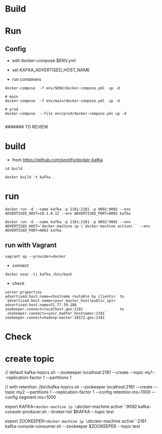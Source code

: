 
# Build

# Run

## Config

* edit docker-compose.$ENV.yml
* set KAFKA_ADVERTISED_HOST_NAME

* run containers
```
docker-compose  -f env/$ENV/docker-compose.yml  up -d

# main
docker-compose  -f env/main/docker-compose.yml  up -d

# prod
docker-compose  --file env/prod/docker-compose.yml up -d


```



####### TO REVIEW

# build

* from
https://github.com/spotify/docker-kafka

```
cd build

docker build -t kafka . 
```

# run

```
docker run -d --name kafka -p 2181:2181 -p 9092:9092 --env ADVERTISED_HOST=10.1.0.12 --env ADVERTISED_PORT=9092 kafka

docker run -d --name kafka -p 2181:2181 -p 9092:9092 --env ADVERTISED_HOST=`docker-machine ip \`docker-machine active\`` --env ADVERTISED_PORT=9092 kafka
```

## run with Vagrant

```
vagrant up --provider=docker
```

* connect

```
docker exec -ti kafka /bin/bash
```


* check

```
server.properties
advertised.host.name=<hostname routable by clients>` to `advertised.host.name=<your_master_host(public_ip)>`         advertised.host.name=51.77.39.188
zookeeper.connect=localhost.gex:2181                 to `zookeeper.connect=<your_madter_hostname>:2181`   zookeeper.connect=hadoop-master-10172.gex:2181

```


# Check


# create topic

// default
kafka-topics.sh --zookeeper localhost:2181 --create --topic my1 --replication-factor 1 --partitions 1

// with retention
./bin/kafka-topics.sh --zookeeper localhost:2181 --create --topic my2 --partitions 1 --replication-factor 1 --config retention.ms=1000 --config segment.ms=1000  


export KAFKA=`docker-machine ip \`docker-machine active\``:9092
kafka-console-producer.sh --broker-list $KAFKA --topic test


export ZOOKEEPER=`docker-machine ip \`docker-machine active\``:2181
kafka-console-consumer.sh --zookeeper $ZOOKEEPER --topic test


